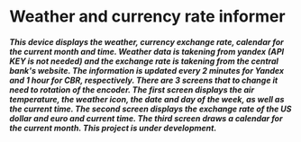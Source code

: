 ﻿# Weather and currency rate informer

##### This device displays the weather, currency exchange rate, calendar for the current month and time. Weather data is takening from yandex (API KEY is not needed) and the exchange rate is takening from the central bank's website. The information is updated every 2 minutes for Yandex and 1 hour for CBR, respectively. There are 3 screens that to change it need to rotation of the encoder. The first screen displays the air temperature, the weather icon, the date and day of the week, as well as the current time. The second screen displays the exchange rate of the US dollar and euro and current time. The third screen draws a calendar for the current month. This project is under development.
